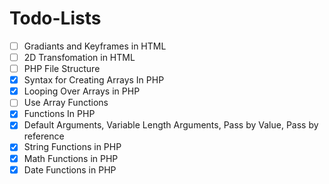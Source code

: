 # Todo-Lists

- [ ] Gradiants and Keyframes in HTML
- [ ] 2D Transfomation in HTML
- [ ] PHP File Structure
- [x] Syntax for Creating Arrays In PHP
- [x] Looping Over Arrays in PHP
- [ ] Use Array Functions
- [x] Functions In PHP
- [x] Default Arguments, Variable Length Arguments, Pass by Value, Pass by reference
- [x] String Functions in PHP
- [x] Math Functions in PHP
- [x] Date Functions in PHP
